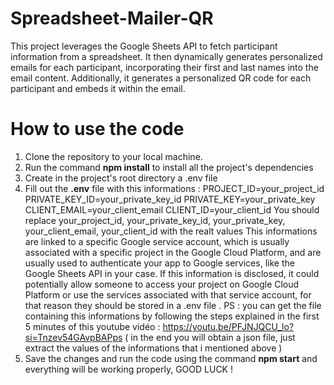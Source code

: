 # Spreadsheet-Mailer-QR
This project leverages the Google Sheets API to fetch participant information from a spreadsheet. It then dynamically generates personalized emails for each participant, incorporating their first and last names into the email content. Additionally, it generates a personalized QR code for each participant and embeds it within the email.

# How to use the code 
1. Clone the repository to your local machine.
2. Run the command **npm install** to install all the project's dependencies
3. Create in the project's root directory a .env file
4. Fill out the **.env** file with this informations :
     PROJECT_ID=your_project_id
     PRIVATE_KEY_ID=your_private_key_id
     PRIVATE_KEY=your_private_key
     CLIENT_EMAIL=your_client_email
     CLIENT_ID=your_client_id
You should replace your_project_id, your_private_key_id, your_private_key, your_client_email, your_client_id with the realt values
This informations are linked to a specific Google service account, which is usually associated with a specific project in the Google Cloud Platform, and are usually used to authenticate your app to Google services, like the Google Sheets API in your case. If this information is disclosed, it could potentially allow someone to access your project on Google Cloud Platform or use the services associated with that service account, for that reason they should be stored in a .env file .
PS : you can get the file containing this informations by following the steps explained in the first 5 minutes of this youtube vidéo : https://youtu.be/PFJNJQCU_lo?si=Tnzev54GAvpBAPps
( in the end you will obtain a json file, just extract the values of the informations that i mentioned above )
5. Save the changes and run the code using the command **npm start** and everything will be working properly, GOOD LUCK !
